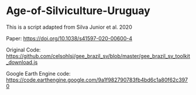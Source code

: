 # Age-of-Silviculture-Uruguay

This is a script adapted from Silva Junior et al. 2020

Paper:
https://doi.org/10.1038/s41597-020-00600-4

Original Code: https://github.com/celsohlsj/gee_brazil_sv/blob/master/gee_brazil_sv_toolkit_download.js

Google Earth Engine code: https://code.earthengine.google.com/9a1f982790783fb4bd6c1a80f62c3970
